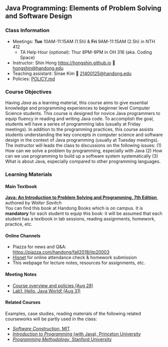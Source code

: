 ## Java Programming: Elements of Problem Solving and Software Design #

### Class Information ###
* Meetings: **Tue** 10AM-11:15AM (1.5h) & **Fri** 9AM-11:15AM (2.5h) in NTH 412
	* TA Help Hour (optional): Thur 8PM-9PM in OH 316 (aka. Coding Space)
* Instructor: Shin Hong https://hongshin.github.io :email: hongshin@handong.edu
* Teaching assistant: Sinae Kim :email: 21400125@handong.edu
* Policies: [POLICY.md](POLICY.md)

### Course Objectives ###
Having *Java* as a learning material, this course aims to give essential knowledge and programming experiences to beginner level Computer Science students. 
This course is designed for novice Java programmers to equip fluency in reading and writing Java code. To accomplish the goal, students will have a series of programming labs (usually at Friday meetings). In addition to the programming practices, this course assists students understanding the key concepts in computer science and software design in the context of Java programming (usually at Tuesday meetings). The instructor will leads the class to discussions on the following issues:
(1) How can we solve a problem by programming, especially with Java
(2) How can we use programming to build up a software system systematically
(3) What is about Java, especially compared to other programming languages.


### Learning Materials ###
#### Main Textbook ####
[**Java: An Introduction to Problem Solving and Programming, 7th Edition**](https://www.amazon.com/Java-Introduction-Problem-Solving-Programming/dp/0133766268/), authored by *Walter Savitch*     
You can find this book at Handong Books which is on campus.  It is **mandatory** for each student to equip this book: it will be assumed that each student has a textbook in lab sessions, reading assignments, homework, practice, etc.

#### Online Channels ####
* Piazza for news and Q&A: https://piazza.com/handong/fall2018/itp20003
* [Hisnet](http://hisnet.handong.edu) for online attendance check & homework submission
* This webpage for lecture notes, resources for assignments, etc.

#### Meeting Notes ####
* [Course overview and policies (Aug 28)](notes/syllabus.pdf)
* [Lab1. Hello, Java World! (Aug 31)](lab1/README.md)

#### Related Courses ####
Examples, case studies, reading materials of the following related courseworks will be partly used in the class:
* [*Software Construction*, MIT](http://web.mit.edu/6.005/www/fa15/)
* [*Introduction to Programming* (with Java), Princeton University](https://introcs.cs.princeton.edu/java/home/)
* [*Programming Methodology*, Stanford University](http://web.stanford.edu/class/cs106a/)


